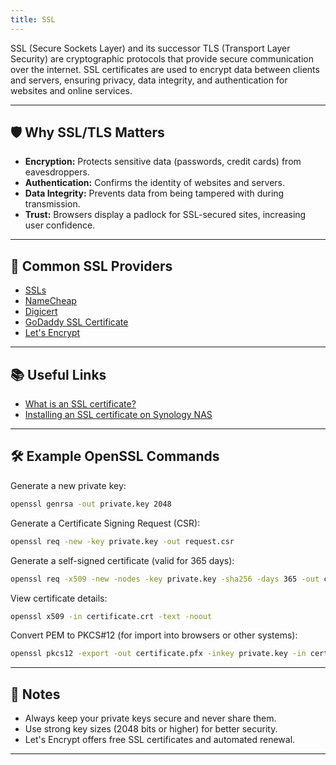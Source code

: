 ```yaml
---
title: SSL
---
```


SSL (Secure Sockets Layer) and its successor TLS (Transport Layer Security) are cryptographic protocols that provide secure communication over the internet. SSL certificates are used to encrypt data between clients and servers, ensuring privacy, data integrity, and authentication for websites and online services.

---

## 🛡️ Why SSL/TLS Matters

- **Encryption:** Protects sensitive data (passwords, credit cards) from eavesdroppers.
- **Authentication:** Confirms the identity of websites and servers.
- **Data Integrity:** Prevents data from being tampered with during transmission.
- **Trust:** Browsers display a padlock for SSL-secured sites, increasing user confidence.

---

## 🔑 Common SSL Providers

- [SSLs](https://www.ssls.com/)
- [NameCheap](https://www.namecheap.com/)
- [Digicert](https://www.digicert.com/)
- [GoDaddy SSL Certificate](https://www.godaddy.com/en-uk/web-security/ssl-certificate)
- [Let's Encrypt](https://letsencrypt.org/)

---

## 📚 Useful Links

- [What is an SSL certificate?](https://www.digicert.com/what-is-an-ssl-certificate)
- [Installing an SSL certificate on Synology NAS](https://www.namecheap.com/support/knowledgebase/article.aspx/9635/33/installing-an-ssl-certificate-on-synology-nas/)

---

## 🛠️ Example OpenSSL Commands

Generate a new private key:

```sh
openssl genrsa -out private.key 2048
```

Generate a Certificate Signing Request (CSR):

```sh
openssl req -new -key private.key -out request.csr
```

Generate a self-signed certificate (valid for 365 days):

```sh
openssl req -x509 -new -nodes -key private.key -sha256 -days 365 -out certificate.crt
```

View certificate details:

```sh
openssl x509 -in certificate.crt -text -noout
```

Convert PEM to PKCS#12 (for import into browsers or other systems):

```sh
openssl pkcs12 -export -out certificate.pfx -inkey private.key -in certificate.crt
```

---

## 📝 Notes

- Always keep your private keys secure and never share them.
- Use strong key sizes (2048 bits or higher) for better security.
- Let's Encrypt offers free SSL certificates and automated renewal.

---
